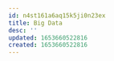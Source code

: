 ```yaml
---
id: n4st161a6aq15k5ji0n23ex
title: Big Data
desc: ''
updated: 1653660522816
created: 1653660522816
---
```


